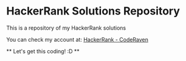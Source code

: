 # HackerRank Solutions Repository

This is a repository of my HackerRank solutions

You can check my account at: [HackerRank - CodeRaven](https://www.hackerrank.com/coderaven)

** Let's get this coding! :D **